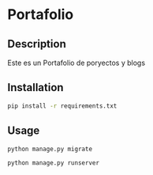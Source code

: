 ﻿# Portafolio

## Description

Este es un Portafolio de poryectos y blogs 

## Installation

```bash
pip install -r requirements.txt
```

## Usage

```bash
python manage.py migrate

python manage.py runserver
```